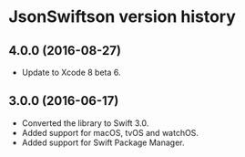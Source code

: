 # JsonSwiftson version history

## 4.0.0 (2016-08-27)

* Update to Xcode 8 beta 6.

## 3.0.0 (2016-06-17)

* Converted the library to Swift 3.0.
* Added support for macOS, tvOS and watchOS.
* Added support for Swift Package Manager.